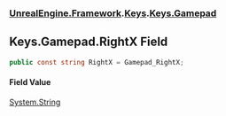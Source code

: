 ### [UnrealEngine.Framework](./UnrealEngine-Framework.md 'UnrealEngine.Framework').[Keys](./Keys.md 'UnrealEngine.Framework.Keys').[Keys.Gamepad](./Keys-Gamepad.md 'UnrealEngine.Framework.Keys.Gamepad')
## Keys.Gamepad.RightX Field
  
```csharp
public const string RightX = Gamepad_RightX;
```
#### Field Value
[System.String](https://docs.microsoft.com/en-us/dotnet/api/System.String 'System.String')  
